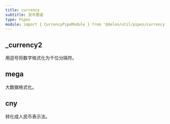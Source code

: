 ```yaml
---
title: currency
subtitle: 货币管道
type: Pipes
module: import { CurrencyPipeModule } from '@delon/util/pipes/currency';
---
```


## _currency2

用逗号将数字格式化为千位分隔符。

[comment]: <demo(currency-format)>

## mega

大数据格式化。

[comment]: <demo(currency-mega)>

## cny

转化成人民币表示法。

[comment]: <demo(currency-cny)>
